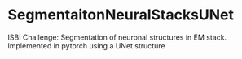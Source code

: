 # SegmentaitonNeuralStacksUNet
ISBI Challenge: Segmentation of neuronal structures in EM stack. Implemented in pytorch using a UNet structure
